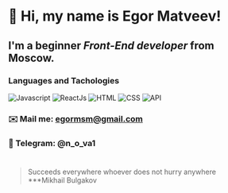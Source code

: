 #  👋 Hi, my name is **Egor Matveev**!
## I'm a beginner *Front-End developer* from Moscow.
### Languages and Tachologies
![Javascript](https://img.shields.io/badge/-JavaScript-%23090909?style=for-the-badge&logo=Javascript)
![ReactJs](https://img.shields.io/badge/-ReactJs-%23090909?style=for-the-badge&logo=React)
![HTML](https://img.shields.io/badge/-HTML-%23090909?style=for-the-badge&logo=html5)
![CSS](https://img.shields.io/badge/-CSS-%23090909?style=for-the-badge&logo=css3)
![API](https://img.shields.io/badge/-REST&#032;API-%23090909?style=for-the-badge)
### ✉️  Mail me: egormsm@gmail.com
### 🌌  Telegram: @n_o_va1
#
>Succeeds everywhere whoever does not hurry anywhere <br/>
> ***Mikhail Bulgakov

